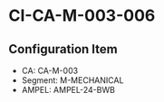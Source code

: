 # CI-CA-M-003-006

## Configuration Item
- CA: CA-M-003
- Segment: M-MECHANICAL
- AMPEL: AMPEL-24-BWB
